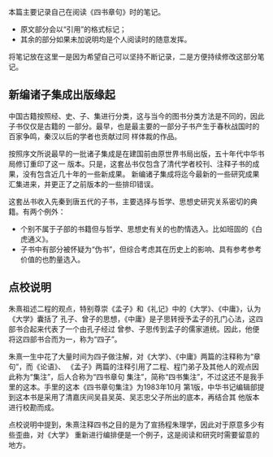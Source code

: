 本篇主要记录自己在阅读《四书章句》时的笔记。

- 原文部分会以“引用”的格式标记；
- 其余的部分如果未加说明均是个人阅读时的随意发挥。

将笔记放在这里一是因为希望自己可以坚持不断记录，二是方便持续修改这部分笔记。


## 新编诸子集成出版缘起

中国古籍按照经、史、子、集进行分类，这与当今的图书分类方法是不同的，因此子书仅仅是古籍的
一部分。最早，也是最主要的一部分子书产生于春秋战国时的百家争鸣，秦汉以后的学者也贡献过同
样体裁的作品。

按照序文所说最早的一批诸子集成是在建国前由原世界书局出版，五十年代中华书局修订重印了这一
版本。只是，这套丛书仅包含了清代学者校刊、注释子书的成果，没有包含近几十年的一些新成果。
新编诸子集成将迄今最新的一些研究成果汇集进来，并更正了之前版本的一些排印错误。

这套丛书收入先秦到唐五代的子书，主要选择与哲学、思想史研究关系密切的典籍。有两个例外：

- 个别不属于子部的书籍但与哲学、思想史有关的也酌情选入。比如班固的《白虎通义》。
-  子书中有部分被怀疑为“伪书”，但综合考虑其在历史上的影响、具有参考参考价值的也酌量选入。


## 点校说明

朱熹祖述二程的观点，特别尊崇《孟子》和《礼记》中的《大学》、《中庸》，认为《大学》囊括了
孔子、曾子的思想，《中庸》是子思转授予孟子的孔门心法，这四部书合起来代表了一个由孔子经过
曾参、子思传到孟子的儒家道统。因此，他便将这四部书合而为一，称为“四子”。

朱熹一生中花了大量时间为四子做注解，对《大学》、《中庸》两篇的注释称为“章句”，而《论语》、
《孟子》两篇的注释引用了二程、程门弟子及其他人的观点因此称为“集注”，后人合称为“四书章句
集注”，简称“四书集注”，不过这还不是我手里的这本。手里的这本《四书章句集注》为1983年10月
第1版，中华书记编辑部提到这本书是采用了清嘉庆间吴县吴英、吴志忠父子所出的底本，再结合其
他版本进行校勘而成。

点校说明中提到，朱熹注释四书之目的是为了宣扬程朱理学，因此对于原意多少有些歪曲，对《大学》
重新进行编排便是一个例子，这是阅读和研究时需要留意的地方。
